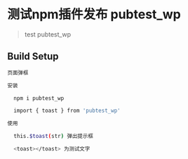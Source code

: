 # 测试npm插件发布 pubtest_wp

> test pubtest_wp

## Build Setup

``` bash
页面弹框

安装

  npm i pubtest_wp

  import { toast } from 'pubtest_wp'

使用

  this.$toast(str) 弹出提示框

  <toast></toast> 为测试文字

```
